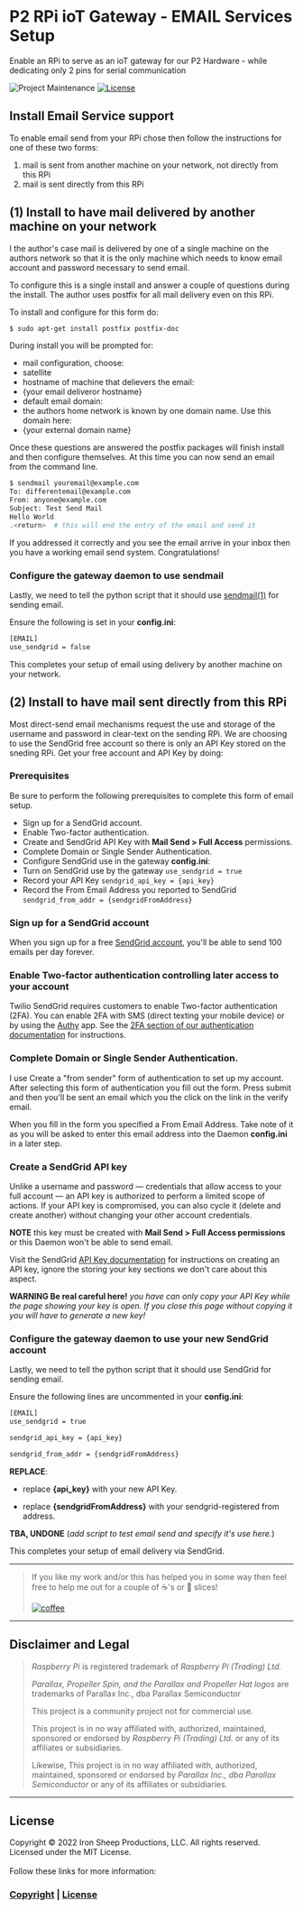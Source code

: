 # P2 RPi ioT Gateway - EMAIL Services Setup
Enable an RPi to serve as an ioT gateway for our P2 Hardware - while dedicating only 2 pins for serial communication

![Project Maintenance][maintenance-shield]
[![License][license-shield]](LICENSE) 


## Install Email Service support

To enable email send from your RPi chose then follow the instructions for one of these two forms:

1. mail is sent from another machine on your network, not directly from this RPi
1. mail is sent directly from this RPi


## (1) Install to have mail delivered by another machine on your network

I the author's case mail is delivered by one of a single machine on the authors network so that it is the only machine which needs to know email account and password necessary to send email.

To configure this is a single install and answer a couple of questions during the install.  The author uses postfix for all mail delivery even on this RPi.

To install and configure for this form do:

```bash
$ sudo apt-get install postfix postfix-doc
```

During install you will be prompted for:

- mail configuration, choose:
 - satellite
- hostname of machine that delievers the email:
 - {your email deliveror hostname}
- default email domain:
 - the authors home network is known by one domain name. Use this domain here:
 - {your external domain name} 

Once these questions are answered the postfix packages will finish install and then configure themselves. At this time you can now send an email from the command line. 

```bash
$ sendmail youremail@example.com
To: differentemail@example.com
From: anyone@example.com
Subject: Test Send Mail
Hello World
.<return>  # this will end the entry of the email and send it
```

If you addressed it correctly and you see the email arrive in your inbox then you have a working email send system. Congratulations!

### Configure the gateway daemon to use sendmail

Lastly, we need to tell the python script that it should use [sendmail(1)](http://manpages.ubuntu.com/manpages/trusty/man1/citmail.1.html) for sending email.

Ensure the following is set in your **config.ini**:

```bash
[EMAIL]
use_sendgrid = false
```

This completes your setup of email using delivery by another machine on your network.


## (2) Install to have mail sent directly from this RPi

Most direct-send email mechanisms request the use and storage of the username and password in clear-text on the sending RPi.  We are choosing to use the SendGrid free account so there is only an API Key stored on the sneding RPi.  Get your free account and API Key by doing:

### Prerequisites

Be sure to perform the following prerequisites to complete this form of email setup.

- Sign up for a SendGrid account.
- Enable Two-factor authentication.
- Create and SendGrid API Key with **Mail Send > Full Access** permissions.
- Complete Domain or Single Sender Authentication.
- Configure SendGrid use in the gateway **config.ini**:
 - Turn on SendGrid use by the gateway `use_sendgrid = true`
 - Record your API Key `sendgrid_api_key = {api_key}`
 - Record the From Email Address you reported to SendGrid `sendgrid_from_addr = {sendgridFromAddress}` 

### Sign up for a SendGrid account

When you sign up for a free [SendGrid account](https://signup.sendgrid.com/), you'll be able to send 100 emails per day forever. 

### Enable Two-factor authentication controlling later access to your account

Twilio SendGrid requires customers to enable Two-factor authentication (2FA). You can enable 2FA with SMS (direct texting your mobile device) or by using the [Authy](https://authy.com/) app. See the [2FA section of our authentication documentation](https://docs.sendgrid.com/ui/account-and-settings/two-factor-authentication) for instructions.

### Complete Domain or Single Sender Authentication.

I use Create a "from sender" form of authentication to set up my account. After selecting this form of authentication you fill out the form. Press submit and then you'll be sent an email which you the click on the link in the verify email.

When you fill in the form you specified a From Email Address. Take note of it as you will be asked to enter this email address into the Daemon **config.ini** in a later step.

### Create a SendGrid API key
Unlike a username and password — credentials that allow access to your full account — an API key is authorized to perform a limited scope of actions. If your API key is compromised, you can also cycle it (delete and create another) without changing your other account credentials.

**NOTE** this key must be created with **Mail Send > Full Access permissions** or this Daemon won't be able to send email.

Visit the SendGrid [API Key documentation](https://docs.sendgrid.com/ui/account-and-settings/api-keys) for instructions on creating an API key, ignore the storing your key sections we don't care about this aspect.

**WARNING Be real careful here!** *you have can only copy your API Key while the page showing your key is open. If you close this page without copying it you will have to generate a new key!*

### Configure the gateway daemon to use your new SendGrid account

Lastly, we need to tell the python script that it should use SendGrid for sending email.

Ensure the following lines are uncommented in your **config.ini**:

```bash
[EMAIL]
use_sendgrid = true

sendgrid_api_key = {api_key}

sendgrid_from_addr = {sendgridFromAddress}
```

**REPLACE**: 

- replace **{api_key}** with your new API Key.

- replace **{sendgridFromAddress}** with your sendgrid-registered from address.

**TBA, UNDONE** (*add script to test email send and specify it's use here.*)

This completes your setup of email delivery via SendGrid.

---

> If you like my work and/or this has helped you in some way then feel free to help me out for a couple of :coffee:'s or :pizza: slices! 
> 
> [![coffee](https://www.buymeacoffee.com/assets/img/custom_images/black_img.png)](https://www.buymeacoffee.com/ironsheep)

----

## Disclaimer and Legal

> *Raspberry Pi* is registered trademark of *Raspberry Pi (Trading) Ltd.*
>
> *Parallax, Propeller Spin, and the Parallax and Propeller Hat logos* are trademarks of Parallax Inc., dba Parallax Semiconductor
>
> This project is a community project not for commercial use.
> 
> This project is in no way affiliated with, authorized, maintained, sponsored or endorsed by *Raspberry Pi (Trading) Ltd.* or any of its affiliates or subsidiaries.
> 
> Likewise, This project is in no way affiliated with, authorized, maintained, sponsored or endorsed by *Parallax Inc., dba Parallax Semiconductor* or any of its affiliates or subsidiaries.

---

## License

Copyright © 2022 Iron Sheep Productions, LLC. All rights reserved.<br />
Licensed under the MIT License. <br>
<br>
Follow these links for more information:

### [Copyright](copyright) | [License](LICENSE)



[maintenance-shield]: https://img.shields.io/badge/maintainer-stephen%40ironsheep%2ebiz-blue.svg?style=for-the-badge

[marketplace-version]: https://vsmarketplacebadge.apphb.com/version-short/ironsheepproductionsllc.spin2.svg

[marketplace-installs]: https://vsmarketplacebadge.apphb.com/installs-short/ironsheepproductionsllc.spin2.svg

[marketplace-rating]: https://vsmarketplacebadge.apphb.com/rating-short/ironsheepproductionsllc.spin2.svg

[license-shield]: https://camo.githubusercontent.com/bc04f96d911ea5f6e3b00e44fc0731ea74c8e1e9/68747470733a2f2f696d672e736869656c64732e696f2f6769746875622f6c6963656e73652f69616e74726963682f746578742d646976696465722d726f772e7376673f7374796c653d666f722d7468652d6261646765
